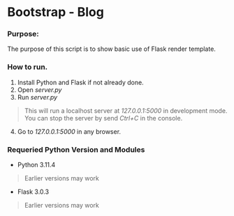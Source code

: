 # Bootstrap - Blog
### Purpose:
The purpose of this script is to show basic use of Flask render template.

### How to run.
1. Install Python and Flask if not already done.
2. Open *server.py*
3. Run *server.py*
  > This will run a localhost server at *127.0.0.1:5000* in development mode.
  > You can stop the server by send *Ctrl+C* in the console.
4. Go to *127.0.0.1:5000* in any browser.

### Requeried Python Version and Modules
- Python 3.11.4 
> Earlier versions may work
- Flask 3.0.3
> Earlier versions may work
